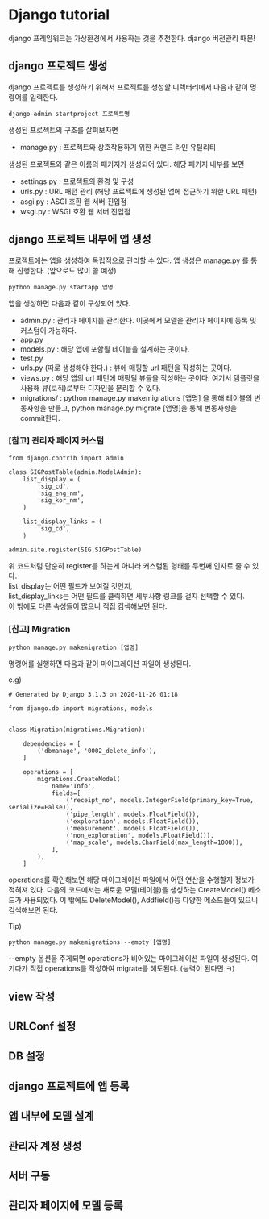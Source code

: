 # Django tutorial

django 프레임워크는 가상환경에서 사용하는 것을 추천한다. django 버전관리 때문!  

## django 프로젝트 생성  

django 프로젝트를 생성하기 위해서 프로젝트를 생성할 디렉터리에서 다음과 같이 명령어를 입력한다.  

```
django-admin startproject 프로젝트명
```  

생성된 프로젝트의 구조를 살펴보자면

- manage.py : 프로젝트와 상호작용하기 위한 커맨드 라인 유틸리티  

생성된 프로젝트와 같은 이름의 패키지가 생성되어 있다. 해당 패키지 내부를 보면  
- settings.py : 프로젝트의 환경 및 구성
- urls.py : URL 패턴 관리 (해당 프로젝트에 생성된 앱에 접근하기 위한 URL 패턴)
- asgi.py : ASGI 호환 웹 서버 진입점
- wsgi.py : WSGI 호환 웹 서버 진입점

## django 프로젝트 내부에 앱 생성  

프로젝트에는 앱을 생성하여 독립적으로 관리할 수 있다. 앱 생성은 manage.py 를 통해 진행한다. (앞으로도 많이 쓸 예정)  

```
python manage.py startapp 앱명
```  

앱을 생성하면 다음과 같이 구성되어 있다.  
- admin.py : 관리자 페이지를 관리한다. 이곳에서 모델을 관리자 페이지에 등록 및 커스텀이 가능하다.
- app.py  
- models.py : 해당 앱에 포함될 테이블을 설계하는 곳이다.
- test.py  
- urls.py (따로 생성해야 한다.) : 뷰에 매핑할 url 패턴을 작성하는 곳이다.
- views.py : 해당 앱의 url 패턴에 매핑될 뷰들을 작성하는 곳이다. 여기서 템플릿을 사용해 뷰(로직)로부터 디자인을 분리할 수 있다.
- migrations/ : python manage.py makemigrations [앱명] 을 통해 테이블의 변동사항을 만들고, python manage.py migrate [앱명]을 통해 변동사항을 commit한다.

### [참고] 관리자 페이지 커스텀
```
from django.contrib import admin

class SIGPostTable(admin.ModelAdmin):
    list_display = (
        'sig_cd',
        'sig_eng_nm',
        'sig_kor_nm',
    )

    list_display_links = (
        'sig_cd',
    )
    
admin.site.register(SIG,SIGPostTable)    
```  

위 코드처럼 단순히 register를 하는게 아니라 커스텀된 형태를 두번째 인자로 줄 수 있다.  
list_display는 어떤 필드가 보여질 것인지,  
list_display_links는 어떤 필드를 클릭하면 세부사항 링크를 걸지 선택할 수 있다.  
이 밖에도 다른 속성들이 많으니 직접 검색해보면 된다.  

### [참고] Migration
```
python manage.py makemigration [앱명]
```  
명령어를 실행하면 다음과 같이 마이그레이션 파일이 생성된다.  

e.g)  
```
# Generated by Django 3.1.3 on 2020-11-26 01:18

from django.db import migrations, models


class Migration(migrations.Migration):

    dependencies = [
        ('dbmanage', '0002_delete_info'),
    ]

    operations = [
        migrations.CreateModel(
            name='Info',
            fields=[
                ('receipt_no', models.IntegerField(primary_key=True, serialize=False)),
                ('pipe_length', models.FloatField()),
                ('exploration', models.FloatField()),
                ('measurement', models.FloatField()),
                ('non_exploration', models.FloatField()),
                ('map_scale', models.CharField(max_length=1000)),
            ],
        ),
    ]

```  

operations를 확인해보면 해당 마이그레이션 파일에서 어떤 연산을 수행할지 정보가 적혀져 있다. 다음의 코드에서는 새로운 모델(테이블)을 생성하는 CreateModel() 메소드가 사용되었다. 이 밖에도 DeleteModel(), Addfield()등 다양한 메소드들이 있으니 검색해보면 된다.  

Tip)  
```
python manage.py makemigrations --empty [앱명]
```  
--empty 옵션을 주게되면 operations가 비어있는 마이그레이션 파일이 생성된다. 여기다가 직접 operations를 작성하여 migrate를 해도된다. (능력이 된다면 ㅋ)  

## view 작성  

## URLConf 설정  

## DB 설정  

## django 프로젝트에 앱 등록  

## 앱 내부에 모델 설계  

## 관리자 계정 생성  

## 서버 구동  

## 관리자 페이지에 모델 등록  
